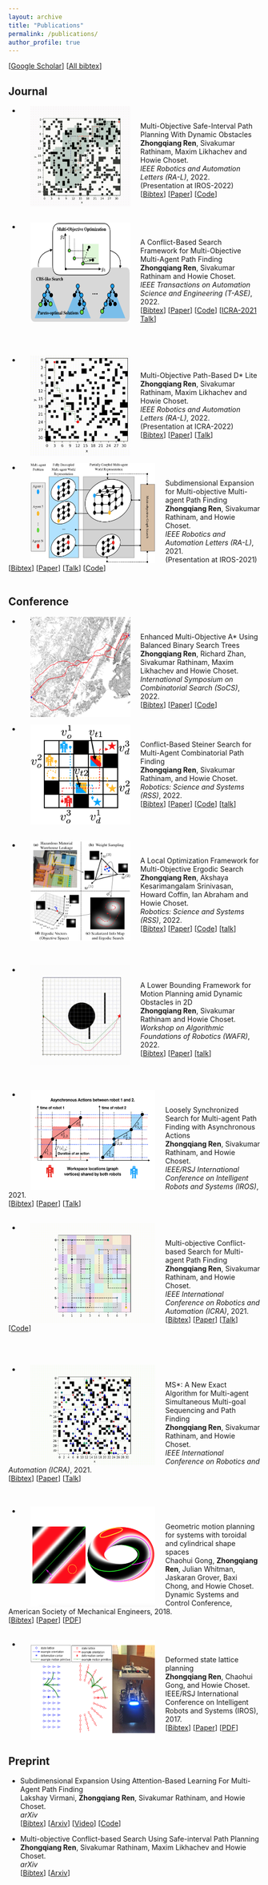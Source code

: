 ```yaml
---
layout: archive
title: "Publications"
permalink: /publications/
author_profile: true
---
```


[[Google Scholar](https://scholar.google.com/citations?user=kKKvRXsAAAAJ&hl=en&oi=sra)] [[All bibtex](https://wonderren.github.io/files/all_bibtex.txt)] 


Journal
------

* <img src="../images/fig_mosipp.gif" alt="" width="200" height="200" align="left" hspace="20" style=" border: #000000 2px none;">
Multi-Objective Safe-Interval Path Planning With Dynamic Obstacles\
  **Zhongqiang Ren**, Sivakumar Rathinam, Maxim Likhachev and Howie Choset.\
  <i>IEEE Robotics and Automation Letters (RA-L)</i>, 2022.\
  (Presentation at IROS-2022)\
[[Bibtex](https://wonderren.github.io/files/bibtex_ren22mosipp.txt)]
[[Paper](../files/ren22_mosipp_RAL_IROS22.pdf)]
[[Code](https://github.com/wonderren/public_mosipp)]
<br>
<br>
<br>

* <img src="../images/fig_mocbs.png" alt="" width="200" height="200" align="left" hspace="20" style=" border: #000000 2px none;">
A Conflict-Based Search Framework for Multi-Objective Multi-Agent Path Finding\
  **Zhongqiang Ren**, Sivakumar Rathinam and Howie Choset.\
  <i>IEEE Transactions on Automation Science and Engineering (T-ASE)</i>, 2022.\
[[Bibtex](https://wonderren.github.io/files/bibtex_ren21mocbs_tase.txt)]
[[Paper](../files/ren22_mocbs_tase_final.pdf)]
[[Code](https://github.com/wonderren/public_cppmomapf)]
[[ICRA-2021 Talk](https://youtu.be/KI-BVhsjg0I)]
<br>
<br>
<br>
<br>

* <img src="../images/fig_mopbd.gif" alt="" width="200" height="200" align="left" hspace="20" style=" border: #000000 2px none;">
Multi-Objective Path-Based D* Lite\
  **Zhongqiang Ren**, Sivakumar Rathinam, Maxim Likhachev and Howie Choset.\
  <i>IEEE Robotics and Automation Letters (RA-L)</i>, 2022.\
  (Presentation at ICRA-2022)\
[[Bibtex](https://wonderren.github.io/files/bibtex_ren22mopbd.txt)]
[[Paper](../files/ren22_mopbd-RAL_ICRA22.pdf)]
[[Talk](https://youtu.be/GVYLqTZpPLE)]
<br>
<br>
<br>

* <img src="../images/fig_MOMstar.png" alt="" width="250" height="200" align="left" hspace="20" style=" border: #FFFFFF 2px none;">
Subdimensional Expansion for Multi-objective Multi-agent Path Finding\
	**Zhongqiang Ren**, Sivakumar Rathinam, and Howie Choset.\
	<i>IEEE Robotics and Automation Letters (RA-L)</i>, 2021.\
	(Presentation at IROS-2021)\
[[Bibtex](https://wonderren.github.io/files/bibtex_ren21momstar.txt)]
[[Paper](../files/ren21-MOMstar_RAL_IROS.pdf)] 
[[Talk](https://youtu.be/pfeBNvOqzvE)]
[[Code](https://github.com/wonderren/public_cppmomapf)]
<br>
<br>

Conference
------

* <img src="../images/fig_emoa.png" alt="" width="200" height="200" align="left" hspace="20" style=" border: #FFFFFF 2px none;">
Enhanced Multi-Objective A* Using Balanced Binary Search Trees\
  **Zhongqiang Ren**, Richard Zhan, Sivakumar Rathinam, Maxim Likhachev and Howie Choset.\
  <i>International Symposium on Combinatorial Search (SoCS)</i>, 2022.\
[[Bibtex](https://wonderren.github.io/files/bibtex_ren22emoa.txt)]
[[Paper](../files/ren22_emoa_socs.pdf)]
[[Code](https://github.com/wonderren/public_emoa)]
<br>
<br>

* <img src="../images/fig_cbss_eg.png" alt="" width="200" height="200" align="left" hspace="20" style=" border: #FFFFFF 2px none;">
Conflict-Based Steiner Search for Multi-Agent Combinatorial Path Finding\
	**Zhongqiang Ren**, Sivakumar Rathinam, and Howie Choset.\
	<i>Robotics: Science and Systems (RSS)</i>, 2022.\
[[Bibtex](https://wonderren.github.io/files/bibtex_ren22cbss.txt)]
[[Paper](../files/ren22_cbss_rss.pdf)]
[[Code](https://github.com/wonderren/public_pymcpf)]
[[talk](https://youtu.be/V17vQSZP5Zs?t=2853)]
<br>
<br>
<br>
<br>


* <img src="../images/fig_moes_overview.png" alt="" width="200" height="200" align="left" hspace="20" style=" border: #FFFFFF 2px none;">
A Local Optimization Framework for Multi-Objective Ergodic Search\
	**Zhongqiang Ren**, Akshaya Kesarimangalam Srinivasan, Howard Coffin, Ian Abraham and Howie Choset.\
	<i>Robotics: Science and Systems (RSS)</i>, 2022.\
[[Bibtex](https://wonderren.github.io/files/bibtex_ren22moes.txt)]
[[Paper](../files/ren22_moes_rss.pdf)]
[[Code](https://github.com/wonderren/public_moes)]
[[talk](https://youtu.be/A6rRCVtB2sM?t=1548)]
<br>
<br>
<br>
<br>

* <img src="../images/fig_lbmp.gif" alt="" width="200" height="200" align="left" hspace="20" style=" border: #FFFFFF 2px none;">
A Lower Bounding Framework for Motion Planning amid Dynamic Obstacles in 2D\
  **Zhongqiang Ren**, Sivakumar Rathinam and Howie Choset.\
  <i>Workshop on Algorithmic Foundations of Robotics (WAFR)</i>, 2022.\
[[Bibtex](https://wonderren.github.io/files/bibtex_ren22lbmp.txt)]
[[Paper](../files/ren22_lbmp_wafr.pdf)]
[[talk](https://youtu.be/gM_w2HAYJww?t=28388)]
<br>
<br>
<br>
<br>

* <img src="../images/fig_lss.png" alt="" width="250" height="200" align="left" hspace="20" style=" border: #FFFFFF 2px none;">
Loosely Synchronized Search for Multi-agent Path Finding with Asynchronous Actions\
	**Zhongqiang Ren**, Sivakumar Rathinam, and Howie Choset.\
	<i>IEEE/RSJ International Conference on Intelligent Robots and Systems (IROS)</i>, 2021.\
[[Bibtex](https://wonderren.github.io/files/bibtex_ren21lss.txt)]
[[Paper](../files/ren21_lss_iros.pdf)]
[[Talk](https://youtu.be/u0WSXr3yjhc)]
<br>
<br>

* <img src="../images/fig_mocbs.gif" alt="" width="250" height="200" align="left" hspace="20" style=" border: #000000 2px none;">
Multi-objective Conflict-based Search for Multi-agent Path Finding\
	**Zhongqiang Ren**, Sivakumar Rathinam, and Howie Choset.\
	<i>IEEE International Conference on Robotics and Automation (ICRA)</i>, 2021.\
[[Bibtex](https://wonderren.github.io/files/bibtex_ren21mocbs.txt)]
[[Paper](../files/ren21_mocbs_icra21.pdf)]
[[Talk](https://youtu.be/KI-BVhsjg0I)]
[[Code](https://github.com/wonderren/public_cppmomapf)]
<br>
<br>
<br>
<br>

* <img src="../images/fig_MSstar.gif" alt="" width="250" height="200" align="left" hspace="20" style=" border: #000000 2px none;">
MS*: A New Exact Algorithm for Multi-agent Simultaneous Multi-goal Sequencing and Path Finding\
	**Zhongqiang Ren**, Sivakumar Rathinam, and Howie Choset.\
	<i>IEEE International Conference on Robotics and Automation (ICRA)</i>, 2021.\
[[Bibtex](https://wonderren.github.io/files/bibtex_ren21ms.txt)]
[[Paper](../files/ren21-MSstar.pdf)]
[[Talk](https://youtu.be/cjwO4yycfpo)]
<br>
<br>
<br>

* <img src="../images/fig_torus.png" alt="" width="250" height="200" align="left" hspace="20" style=" border: #000000 2px none;">
Geometric motion planning for systems with toroidal and cylindrical shape spaces\
	Chaohui Gong, **Zhongqiang Ren**, Julian Whitman, Jaskaran Grover, Baxi Chong, and Howie Choset.\
	Dynamic Systems and Control Conference, American Society of Mechanical Engineers, 2018.\
[[Bibtex](https://wonderren.github.io/files/bibtex_gong18torus.txt)]
[[Paper](https://asmedigitalcollection.asme.org/DSCC/proceedings-abstract/DSCC2018/51913/V003T32A013/270996)]
[[PDF](https://d1wqtxts1xzle7.cloudfront.net/57737478/DSCC2018-9144.pdf?1541912930=&response-content-disposition=inline%3B+filename%3DGeometric_Motion_Planning_For_Systems_Wi.pdf&Expires=1616924915&Signature=KuFlGSqfnphvOLhbK0Y33d4GZMikmQDXVFK1LDSjJ49hjrZof1sG8xlSdN-gVRQXcFqH9RSK4QV~7ly7Gp5OP9L5NiIqtJpL9XC80kV7gpl8-kGycqKsuy7T5viCGfuKTFeCUDu88YEaI60Ko9wKl8xgKXzHJDHc~L2SOCZfQic0iIw6Jr3Pp5e60X9C8Y2UvqlY8CnLrgOUc~TkN8w8t3kqUl~90KBEtKRvhiPJTk68D7dxPkf5ywee4a8wEDqmGezq34jkf1S4WyooKVlRxZ5LFbTGdVB75oVKgl1sqKi52LjsRanxeAHDqj~XsCGN4867qfEFV-uRnabb~iuN3g__&Key-Pair-Id=APKAJLOHF5GGSLRBV4ZA)]
<br>
<br>

* <img src="../images/fig_dslp.png" alt="" width="250" height="200" align="left" hspace="20" style=" border: #000000 2px none;">
Deformed state lattice planning\
	**Zhongqiang Ren**, Chaohui Gong, and Howie Choset.\
	IEEE/RSJ International Conference on Intelligent Robots and Systems (IROS), 2017.\
[[Bibtex](https://wonderren.github.io/files/bibtex_ren17dslp.txt)]
[[Paper](https://ieeexplore.ieee.org/document/8206534)]
[[PDF](https://www.researchgate.net/profile/Zhongqiang-Ren/publication/321821716_Deformed_state_lattice_planning/links/5e9fdca6a6fdcc20bb360c44/Deformed-state-lattice-planning.pdf)]
<br>
<br>

Preprint
------

* Subdimensional Expansion Using Attention-Based Learning For Multi-Agent Path Finding\
  Lakshay Virmani, **Zhongqiang Ren**, Sivakumar Rathinam, and Howie Choset.\
  <i>arXiv</i>\
[[Bibtex](https://wonderren.github.io/files/bibtex_virmani22lm.txt)]
[[Arxiv](https://arxiv.org/pdf/2109.14695.pdf)]
[[Video](https://youtu.be/if7kzJ9MAAg)]
[[Code](https://github.com/lakshayvirmani/learning-assisted-mstar)]

* Multi-objective Conflict-based Search Using Safe-interval Path Planning\
  **Zhongqiang Ren**, Sivakumar Rathinam, Maxim Likhachev and Howie Choset.\
  <i>arXiv</i>\
[[Bibtex](https://wonderren.github.io/files/bibtex_ren22mosipp.txt)]
[[Arxiv](https://arxiv.org/pdf/2108.00745.pdf)]
